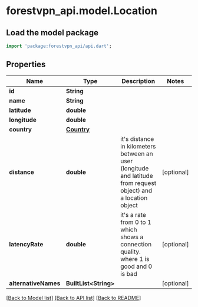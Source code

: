 # forestvpn_api.model.Location

## Load the model package
```dart
import 'package:forestvpn_api/api.dart';
```

## Properties
Name | Type | Description | Notes
------------ | ------------- | ------------- | -------------
**id** | **String** |  | 
**name** | **String** |  | 
**latitude** | **double** |  | 
**longitude** | **double** |  | 
**country** | [**Country**](Country.md) |  | 
**distance** | **double** | it's distance in kilometers between an user (longitude and latitude from request object) and a location object | [optional] 
**latencyRate** | **double** | it's a rate from 0 to 1 which shows a connection quality. where 1 is good and 0 is bad | [optional] 
**alternativeNames** | **BuiltList&lt;String&gt;** |  | [optional] 

[[Back to Model list]](../README.md#documentation-for-models) [[Back to API list]](../README.md#documentation-for-api-endpoints) [[Back to README]](../README.md)


